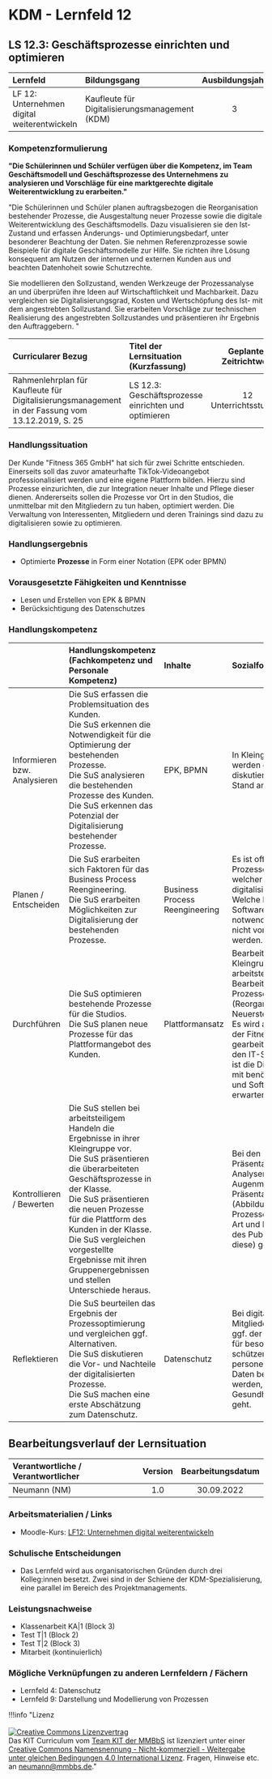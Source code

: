 # KDM - Lernfeld 12

## LS 12.3: Geschäftsprozesse einrichten und optimieren

| Lernfeld | Bildungsgang | Ausbildungsjahr |
| :--- | :--- | :---: |
| LF 12:</br>Unternehmen digital weiterentwickeln | Kaufleute für Digitalisierungsmanagement (KDM) | 3 |

### Kompetenzformulierung

**"Die Schülerinnen und Schüler verfügen über die Kompetenz, im Team Geschäftsmodell und Geschäftsprozesse des Unternehmens zu analysieren und Vorschläge für eine marktgerechte digitale Weiterentwicklung zu erarbeiten."**

"Die Schülerinnen und Schüler planen auftragsbezogen die Reorganisation bestehender Prozesse, die Ausgestaltung neuer Prozesse sowie die digitale Weiterentwicklung des  Geschäftsmodells. Dazu visualisieren sie den Ist-Zustand und erfassen Änderungs- und Optimierungsbedarf, unter besonderer Beachtung der Daten. Sie nehmen Referenzprozesse sowie Beispiele für digitale Geschäftsmodelle zur Hilfe. Sie richten ihre Lösung konsequent am Nutzen der internen und externen Kunden aus und beachten Datenhoheit sowie Schutzrechte.

Sie modellieren den Sollzustand, wenden Werkzeuge der Prozessanalyse an und überprüfen ihre Ideen auf Wirtschaftlichkeit und Machbarkeit. Dazu vergleichen sie Digitalisierungsgrad, Kosten und Wertschöpfung des Ist- mit dem angestrebten Sollzustand. Sie erarbeiten Vorschläge zur technischen Realisierung des angestrebten Sollzustandes und präsentieren ihr Ergebnis den Auftraggebern. "

| Curricularer Bezug | Titel der Lernsituation (Kurzfassung) | Geplanter Zeitrichtwert |
| :--- | :--- | :---: |
| Rahmenlehrplan für Kaufleute für Digitalisierungsmanagement in der Fassung vom 13.12.2019, S. 25 | LS 12.3: Geschäftsprozesse einrichten und optimieren | 12 Unterrichtsstunden |

### Handlungssituation

Der Kunde "Fitness 365 GmbH" hat sich für zwei Schritte entschieden. Einerseits soll das zuvor amateurhafte TikTok-Videoangebot professionalisiert werden und eine eigene Plattform bilden. Hierzu sind Prozesse einzurichten, die zur Integration neuer Inhalte und Pflege dieser dienen. Andererseits sollen die Prozesse vor Ort in den Studios, die unmittelbar mit den Mitgliedern zu tun haben, optimiert werden. Die Verwaltung von Interessenten, Mitgliedern und deren Trainings sind dazu zu digitalisieren sowie zu optimieren.

### Handlungsergebnis

- Optimierte **Prozesse** in Form einer Notation (EPK oder BPMN)

<div style="page-break-after: always;"></div>

### Vorausgesetzte Fähigkeiten und Kenntnisse

- Lesen und Erstellen von EPK & BPMN
- Berücksichtigung des Datenschutzes

### Handlungskompetenz

| | Handlungskompetenz</br>(Fachkompetenz und Personale Kompetenz) | Inhalte | Sozialform/Methoden |
| :--- | :--- | :--- | :--- |
| Informieren bzw. Analysieren | Die SuS erfassen die Problemsituation des Kunden.<br>Die SuS erkennen die Notwendigkeit für die Optimierung der bestehenden Prozesse.<br>Die SuS analysieren die bestehenden Prozesse des Kunden.<br>Die SuS erkennen das Potenzial der Digitalisierung bestehender Prozesse. | EPK, BPMN | In Kleingruppen werden die Prozesse diskutiert und ein Ist-Stand analysiert. |
| Planen / Entscheiden | Die SuS erarbeiten sich Faktoren für das Business Process Reengineering.<br>Die SuS erarbeiten Möglichkeiten zur Digitalisierung der bestehenden Prozesse. | Business Process Reengineering | Es ist offen, welche Prozesse die SuS in welcher Form digitalisieren wollen. Welche Hardware und Software dafür notwendig ist, soll nicht vorgegeben werden. |
| Durchführen | Die SuS optimieren bestehende Prozesse für die Studios.<br>Die SuS planen neue Prozesse für das Plattformangebot des Kunden. | Plattformansatz | Bearbeitung in Kleingruppen, ggf. arbeitsteilige Bearbeitung der Prozesse (Reorganisation, Neuerstellung)<br>Es wird am Beispiel der Fitnessbranche gearbeitet - durch den IT-Schwerpunkt ist die Digitalisierung mit benötigter Hard- und Software zu erwarten. |
| Kontrollieren / Bewerten | Die SuS stellen bei arbeitsteiligem Handeln die Ergebnisse in ihrer Kleingruppe vor.<br>Die SuS präsentieren die überarbeiteten Geschäftsprozesse in der Klasse.<br>Die SuS präsentieren die neuen Prozesse für die Plattform des Kunden in der Klasse.<br>Die SuS vergleichen vorgestellte Ergebnisse mit ihren Gruppenergebnissen und stellen Unterschiede heraus. | | Bei den Präsentationen der Analysen wird ein Augenmerk auf die Präsentationstechnik (Abbildung von Prozessen in lesbarer Art und Navigation des Publikums durch diese) gelegt. |
| Reflektieren | Die SuS beurteilen das Ergebnis der Prozessoptimierung und vergleichen ggf. Alternativen.<br>Die SuS diskutieren die Vor- und Nachteile der digitalisierten Prozesse.<br>Die SuS machen eine erste Abschätzung zum Datenschutz.| Datenschutz | Bei digitalen Mitgliederakten muss ggf. der Datenschutz für besonders schützenswerte personenbezogene Daten berücksichtigt werden, da es um die Gesundheitsbranche geht. |

## Bearbeitungsverlauf der Lernsituation

| Verantwortliche / Verantwortlicher | Version | Bearbeitungsdatum |
| :--- | :---: | :---: |
| Neumann (NM) | 1.0 | 30.09.2022 |

### Arbeitsmaterialien / Links

- Moodle-Kurs: [LF12: Unternehmen digital weiterentwickeln
](https://moodle.mm-bbs.de/moodle/course/view.php?id=2737)

### Schulische Entscheidungen

- Das Lernfeld wird aus organisatorischen Gründen durch drei Kolleg:innen besetzt. Zwei sind in der Schiene der KDM-Spezialisierung, eine parallel im Bereich des Projektmanagements.

<div style="page-break-after: always;"></div>

### Leistungsnachweise

- Klassenarbeit KA|1 (Block 3)
- Test T|1 (Block 2)
- Test T|2 (Block 3)
- Mitarbeit (kontinuierlich)

### Mögliche Verknüpfungen zu anderen Lernfeldern / Fächern

- Lernfeld 4: Datenschutz
- Lernfeld 9: Darstellung und Modellierung von Prozessen

!!!info "Lizenz<br><br><a rel="license" href="http://creativecommons.org/licenses/by-nc-sa/4.0/"><img alt="Creative Commons Lizenzvertrag" style="border-width:0" src="https://i.creativecommons.org/l/by-nc-sa/4.0/88x31.png" /></a><br /><span xmlns:dct="http://purl.org/dc/terms/" property="dct:title">Das KIT Curriculum</span> vom <a xmlns:cc="http://creativecommons.org/ns#" href="https://herr-nm.github.io/KIT-Curriculum/" property="cc:attributionName" rel="cc:attributionURL">Team KIT der MMBbS</a> ist lizenziert unter einer <a rel="license" href="http://creativecommons.org/licenses/by-nc-sa/4.0/">Creative Commons Namensnennung - Nicht-kommerziell - Weitergabe unter gleichen Bedingungen 4.0 International Lizenz</a>. Fragen, Hinweise etc. an neumann@mmbbs.de."
